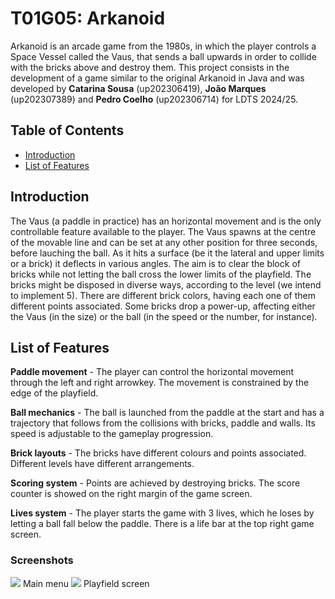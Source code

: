 # T01G05: Arkanoid
Arkanoid is an arcade game from the 1980s, in which the player controls a Space Vessel called the Vaus, that sends a ball upwards in order to collide with the bricks above and destroy them.
This project consists in the development of a game similar to the original Arkanoid in Java and was developed by **Catarina Sousa** (up202306419), **João Marques** (up202307389) and **Pedro Coelho** (up202306714) for LDTS 2024/25.
## Table of Contents
- [Introduction](#introduction)
- [List of Features](#list-of-features)

## Introduction
The Vaus (a paddle in practice) has an horizontal movement and is the only controllable feature available to the player. The Vaus spawns at the centre of the movable line and can be set at any other position for three seconds, before lauching the ball. As it hits a surface (be it the lateral and upper limits or a brick) it deflects in various angles. The aim is to clear the block of bricks while not letting the ball cross the lower limits of the playfield.
The bricks might be disposed in diverse ways, according to the level (we intend to implement 5). There are different brick colors, having each one of them different points associated. Some bricks drop a power-up, affecting either the Vaus (in the size) or the ball (in the speed or the number, for instance).

## List of Features
**Paddle movement** - The player can control the horizontal movement through the left and right arrowkey. The movement is constrained by the edge of the playfield.

**Ball mechanics** - The ball is launched from the paddle at the start and has a trajectory that follows from the collisions with bricks, paddle and walls. Its speed is adjustable to the gameplay progression.

**Brick layouts** - The bricks have different colours and points associated. Different levels have different arrangements.

**Scoring system** - Points are achieved by destroying bricks. The score counter is showed on the right margin of the game screen.

**Lives system** - The player starts the game with 3 lives, which he loses by letting a ball fall below the paddle. There is a life bar at the top right game screen.

### Screenshots
![](https://i.imgur.com/Ff4cJPM.png)
Main menu
![](https://i.imgur.com/UqaGAap.png)
Playfield screen
